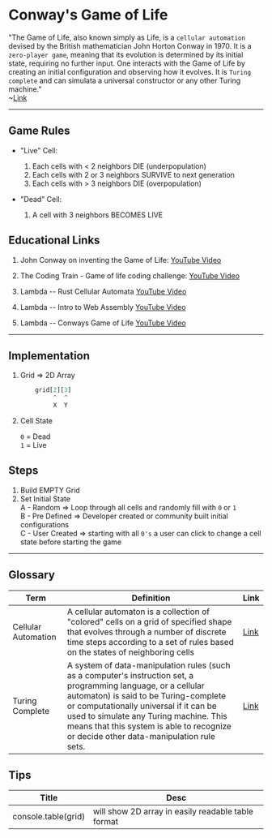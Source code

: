 # Conway's Game of Life

"The Game of Life, also known simply as Life, is a `cellular automation` devised by the British mathematician John Horton Conway in 1970. It is a `zero-player game`, meaning that its evolution is determined by its initial state, requiring no further input. One interacts with the Game of Life by creating an initial configuration and observing how it evolves. It is `Turing complete` and can simulata a universal constructor or any other Turing machine."  
        ~[Link](https://en.wikipedia.org/wiki/Conway%27s_Game_of_Life)

--- 

## Game Rules
- "Live" Cell:  

    1. Each cells with < 2 neighbors DIE (underpopulation)
    2. Each cells with 2 or 3 neighbors SURVIVE to next generation
    3. Each cells with > 3 neighbors DIE (overpopulation)

- "Dead" Cell:

    1. A cell with 3 neighbors BECOMES LIVE

## Educational Links
1. John Conway on inventing the Game of Life: [YouTube Video](https://www.youtube.com/watch?v=R9Plq-D1gEk)
2. The Coding Train - Game of life coding challenge: [YouTube Video](https://www.youtube.com/watch?v=FWSR_7kZuYg)


3. Lambda -- Rust Cellular Automata [YouTube Video](https://www.youtube.com/watch?v=U9ONS5XnqM8&feature=youtu.be)
4. Lambda -- Intro to Web Assembly [YouTube Video](https://www.youtube.com/watch?v=ga8fYRLH7ys&feature=youtu.be)
5. Lambda -- Conways Game of Life [YouTube Video](https://www.youtube.com/watch?v=ryK_HpS_cwY&feature=youtu.be)
--- 

## Implementation

1. Grid => 2D Array

    ```javascript
        grid[2][3]
             ^  ^
             X  Y 
    ```
2. Cell State

    `0` = Dead  
    `1` = Live

## Steps
1. Build EMPTY Grid 
2. Set Initial State  
    A - Random => Loop through all cells and randomly fill with `0` or `1`  
    B - Pre Defined => Developer created or community built initial configurations    
    C - User Created => starting with all `0's` a user can click to change a cell state before starting the game 

--- 

## Glossary
| Term                | Definition | Link                                                            | 
| ---                 | ---        | ---                                                             | 
| Cellular Automation | A cellular automaton is a collection of "colored" cells on a grid of specified shape that evolves through a number of discrete time steps according to a set of rules based on the states of neighboring cells        | [Link](https://mathworld.wolfram.com/CellularAutomaton.html)    |
|  Turing Complete    |  A system of data-manipulation rules (such as a computer's instruction set, a programming language, or a cellular automaton) is said to be Turing-complete or computationally universal if it can be used to simulate any Turing machine. This means that this system is able to recognize or decide other data-manipulation rule sets.   | [Link](https://en.wikipedia.org/wiki/Turing_completeness)               |

## Tips
| Title                 | Desc                                                  | 
| ---                   | ---                                                   |
| console.table(grid)   | will show 2D array in easily readable table format    |
 